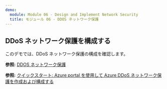 ```yaml
---
demo:
  module: Module 06 - Design and Implement Network Security
  title: モジュール 06 - DDOS ネットワーク保護
---
```

## DDoS ネットワーク保護を構成する

このデモでは、DDoS ネットワーク保護の構成を確認します。

**参照:** [DDOS ネットワーク保護](https://learn.microsoft.com/azure/ddos-protection/manage-ddos-protection)

**参照:** [クイックスタート: Azure portal を使用して Azure DDoS ネットワーク保護を作成および構成する](https://learn.microsoft.com/azure/ddos-protection/manage-ddos-protection)
